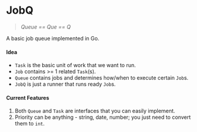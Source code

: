 # JobQ

> *Queue == Que == Q*

A basic job queue implemented in Go.

#### Idea
* `Task` is the basic unit of work that we want to run.
* `Job` contains >= 1 related `Task`(s).
* `Queue` contains jobs and determines how/when to execute certain `Job`s.
* `JobQ` is just a runner that runs ready `Job`s.

#### Current Features
1. Both `Queue` and `Task` are interfaces that you can easily implement. 
2. Priority can be anything - string, date, number; you just need to convert them to `int`.